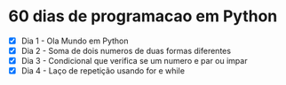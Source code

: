 # 60 dias de programacao em Python

- [x] Dia 1 - Ola Mundo em Python
- [x] Dia 2 - Soma de dois numeros de duas formas diferentes
- [x] Dia 3 - Condicional que verifica se um numero e par ou impar
- [x] Dia 4 - Laço de repetição usando for e while
